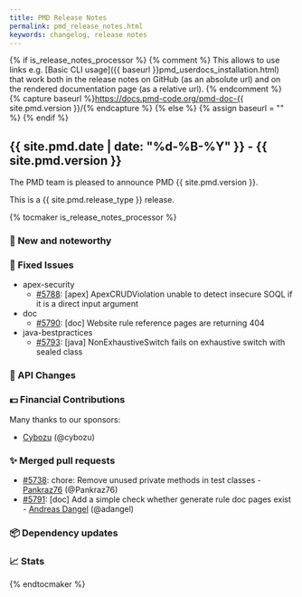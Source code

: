 ```yaml
---
title: PMD Release Notes
permalink: pmd_release_notes.html
keywords: changelog, release notes
---
```


{% if is_release_notes_processor %}
{% comment %}
This allows to use links e.g. [Basic CLI usage]({{ baseurl }}pmd_userdocs_installation.html) that work both
in the release notes on GitHub (as an absolute url) and on the rendered documentation page (as a relative url).
{% endcomment %}
{% capture baseurl %}https://docs.pmd-code.org/pmd-doc-{{ site.pmd.version }}/{% endcapture %}
{% else %}
{% assign baseurl = "" %}
{% endif %}

## {{ site.pmd.date | date: "%d-%B-%Y" }} - {{ site.pmd.version }}

The PMD team is pleased to announce PMD {{ site.pmd.version }}.

This is a {{ site.pmd.release_type }} release.

{% tocmaker is_release_notes_processor %}

### 🚀 New and noteworthy

### 🐛 Fixed Issues
* apex-security
  * [#5788](https://github.com/pmd/pmd/issues/5788): \[apex] ApexCRUDViolation unable to detect insecure SOQL if it is a direct input argument
* doc
  * [#5790](https://github.com/pmd/pmd/issues/5790): \[doc] Website rule reference pages are returning 404
* java-bestpractices
  * [#5793](https://github.com/pmd/pmd/issues/5793): \[java] NonExhaustiveSwitch fails on exhaustive switch with sealed class

### 🚨 API Changes

### 💵 Financial Contributions

Many thanks to our sponsors:

* [Cybozu](https://github.com/cybozu) (@cybozu)

### ✨ Merged pull requests
<!-- content will be automatically generated, see /do-release.sh -->
* [#5738](https://github.com/pmd/pmd/pull/5738): chore: Remove unused private methods in test classes - [Pankraz76](https://github.com/Pankraz76) (@Pankraz76)
* [#5791](https://github.com/pmd/pmd/pull/5791): \[doc] Add a simple check whether generate rule doc pages exist - [Andreas Dangel](https://github.com/adangel) (@adangel)

### 📦 Dependency updates
<!-- content will be automatically generated, see /do-release.sh -->

### 📈 Stats
<!-- content will be automatically generated, see /do-release.sh -->

{% endtocmaker %}


